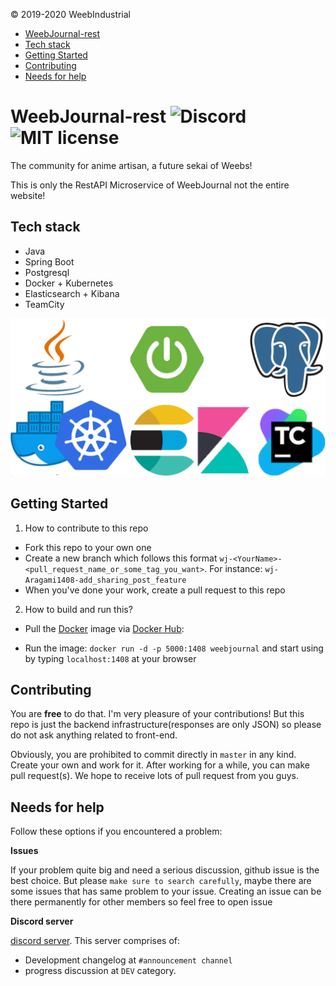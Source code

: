 © 2019-2020 WeebIndustrial

* [WeebJournal-rest](#weebjournal)
* [Tech stack](#tech-stack)
* [Getting Started](#getting-started)
* [Contributing](#contributing)
* [Needs for help](#needs-for-help)

# WeebJournal-rest ![Discord](https://img.shields.io/discord/545517032272036009.svg?style=flat) ![MIT license](https://img.shields.io/github/license/WeebIndustry/WeebJournal)

The community for anime artisan, a future sekai of Weebs!

This is only the RestAPI Microservice of WeebJournal not the entire website! 


## Tech stack

- Java 
- Spring Boot
- Postgresql
- Docker + Kubernetes
- Elasticsearch + Kibana
- TeamCity

![Tech Stack of WeebJournal-rest](./assets/wjrest-tech-stack.png)

## Getting Started

1. How to contribute to this repo

- Fork this repo to your own one
- Create a new branch which follows this format `wj-<YourName>-<pull_request_name_or_some_tag_you_want>`. For instance: `wj-Aragami1408-add_sharing_post_feature`
- When you've done your work, create a pull request to this repo

2. How to build and run this?

- Pull the [Docker](https://www.docker.com/) image via [Docker Hub](https://hub.docker.com/r/aragami1408/weebjournal):

- Run the image: `docker run -d -p 5000:1408 weebjournal` and start using by typing `localhost:1408` at your browser


## Contributing

You are **free** to do that. I'm very pleasure of your contributions! But this repo is just the backend infrastructure(responses are only JSON) so please do not ask anything related to front-end.

Obviously, you are prohibited to commit directly in `master` in any kind. Create your own and work for it. After working for a while, you can make pull request(s). We hope to receive lots of pull request from you guys.

## Needs for help

Follow these options if you encountered a problem:

**Issues**

If your problem quite big and need a serious discussion, github issue is the best choice. But please `make sure to search carefully`, maybe there are some issues that has same problem to your issue. Creating an issue can be there permanently for other members so feel free to open issue

**Discord server**

[discord server](https://discord.gg/qYp5f5e). This server comprises of:
- Development changelog at `#announcement channel`
- progress discussion at `DEV` category.